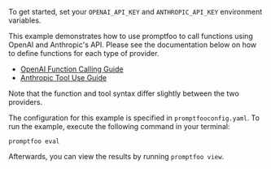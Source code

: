 To get started, set your `OPENAI_API_KEY` and `ANTHROPIC_API_KEY` environment variables.

This example demonstrates how to use promptfoo to call functions using OpenAI and Anthropic's API.
Please see the documentation below on how to define functions for each type of provider.

- [OpenAI Function Calling Guide](https://platform.openai.com/docs/guides/function-calling)
- [Anthropic Tool Use Guide](https://docs.anthropic.com/en/docs/tool-use)

Note that the function and tool syntax differ slightly between the two providers.

The configuration for this example is specified in `promptfooconfig.yaml`. To run the example, execute the following command in your terminal:

```
promptfoo eval
```

Afterwards, you can view the results by running `promptfoo view`.
